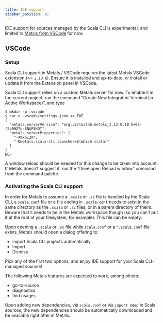 ```yaml
---
title: IDE support
sidebar_position: 10
---
```


IDE support for sources managed by the Scala CLI is experimental, and limited to
[Metals from VSCode](https://scalameta.org/metals/docs/editors/vscode) for now.

## VSCode

### Setup

Scala CLI support in Metals / VSCode requires the latest Metals VSCode extension (>= `1.10.8`). Ensure
it is installed and up-to-date, or install or update it from the Extension panel in VSCode.

Scala CLI support relies on a custom Metals server for now. To enable it in the current project,
run the command "Create New Integrated Terminal (in Active Workspace)", and type
```text
$ mkdir -p .vscode
$ cat > .vscode/settings.json << EOF
{
  "metals.serverVersion": "org.virtuslab:metals_2.12:0.10.5+65-f2a9927c-SNAPSHOT",
  "metals.serverProperties": [
    "-Xmx512m",
    "-Dmetals.scala-cli.launcher=$(which scala)"
  ]
}
EOF
```

A window reload should be needed for this change to be taken into account. If Metals doesn't
suggest it, run the "Developer: Reload window" command from the command palette.

### Activating the Scala CLI support

In order for Metals to assume a `.scala` or `.sc` file is handled by the Scala CLI,
a `scala.conf` file or a file ending in `.scala.conf` needs to exist in the same
directory as the `.scala` or `.sc` files, or in a parent directory of theirs. Beware
that it needs to be in the Metals workspace though (so you can't put it at the root
of your filesystem, for example). This file can be empty.

Upon opening a `.scala` or `.sc` file while `scala.conf` or a `*.scala.conf` file exists,
Metals should open a dialog offering to:
- Import Scala CLI projects automatically
- Import
- Dismiss

Pick any of the first two options, and enjoy IDE support for your Scala CLI-managed sources!

The following Metals features are expected to work, among others:
- go-to-source
- diagnostics
- find usages

Upon adding new dependencies, via `scala.conf` or via `import $dep` in Scala sources, the
new dependencies should be automatically downloaded and be available right after in Metals.

